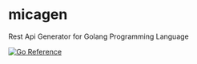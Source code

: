 # micagen
Rest Api Generator for Golang Programming Language

[![Go Reference](https://pkg.go.dev/badge/github.com/ekokurniadi/micagen.svg)](https://pkg.go.dev/github.com/ekokurniadi/micagen)
